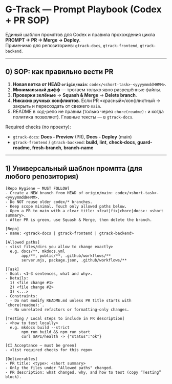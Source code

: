 # G-Track — Prompt Playbook (Codex + PR SOP)

Единый шаблон промптов для Codex и правила прохождения цикла **PROMPT → PR → Merge → Deploy**.  
Применимо для репозиториев: `gtrack-docs`, `gtrack-frontend`, `gtrack-backend`.

---

## 0) SOP: как правильно вести PR

1. **Новая ветка от HEAD `origin/main`**: `codex/<short-task>-<yyyymmddHHMM>`.  
2. **Минимальный дифф** — трогаем только явно разрешённые файлы.  
3. **Проверки зелёные** → **Squash & Merge** → **Delete branch**.  
4. **Никаких ручных конфликтов**. Если PR «красный»/конфликтный → закрыть и пересоздать от свежего `main`.  
5. README в код-репо не правим (только через `chore(readme):` и когда политика позволяет). Главные тексты — в `gtrack-docs`.

Required checks (по проекту):  
- `gtrack-docs`: **Docs - Preview** (PR), **Docs - Deploy** (main)  
- `gtrack-frontend` / `gtrack-backend`: **build**, **lint**, **check-docs**, **guard-readme**, **fresh-branch**, **branch-name**

---

## 1) Универсальный шаблон промпта (для любого репозитория)

```text
[Repo Hygiene — MUST FOLLOW]
- Create a NEW branch from HEAD of origin/main: codex/<short-task>-<yyyymmddHHMM>.
- Do NOT reuse older codex/* branches.
- Keep scope minimal. Touch only allowed paths below.
- Open a PR to main with a clear title: <feat|fix|chore|docs>: <short summary>.
- After PR is green, use Squash & Merge, then delete the branch.

[Repo]
- name: <gtrack-docs | gtrack-frontend | gtrack-backend>

[Allowed paths]
- <list files/dirs you allow to change exactly>
  e.g. docs/**, mkdocs.yml
       app/**, public/**, .github/workflows/**
       server.mjs, package.json, .github/workflows/**

[Task]
- Goal: <1–3 sentences, what and why>.
- Details:
  1) <file change #1>
  2) <file change #2>
  3) <...>
- Constraints:
  - Do not modify README.md unless PR title starts with `chore(readme):`.
  - No unrelated refactors or formatting-only changes.

[Testing / Local steps to include in PR description]
- <how to test locally>
  e.g. mkdocs build --strict
       npm run build && npm run start
       curl $API/health -> {"status":"ok"}

[CI Acceptance — must be green]
- <list required checks for this repo>

[Deliverables]
- PR title: <type>: <short summary>
- Only the files under "Allowed paths" changed.
- PR description: what changed, why, and how to test (copy “Testing” block).
